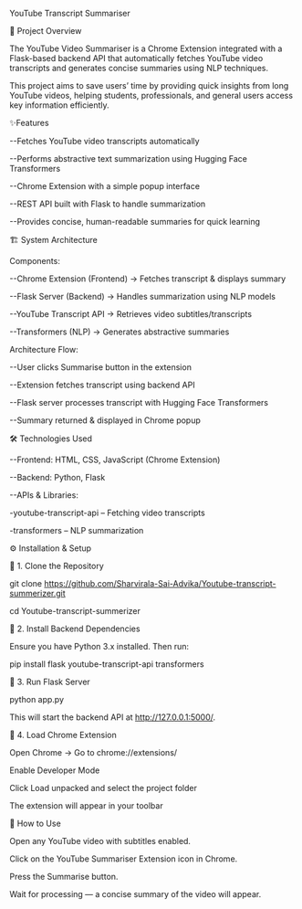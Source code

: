 YouTube Transcript Summariser

📖 Project Overview

The YouTube Video Summariser is a Chrome Extension integrated with a Flask-based backend API that automatically fetches YouTube video transcripts and generates concise summaries using NLP techniques.

This project aims to save users’ time by providing quick insights from long YouTube videos, helping students, professionals, and general users access key information efficiently.

✨Features

--Fetches YouTube video transcripts automatically

--Performs abstractive text summarization using Hugging Face Transformers

--Chrome Extension with a simple popup interface

--REST API built with Flask to handle summarization

--Provides concise, human-readable summaries for quick learning

🏗 System Architecture

Components:

--Chrome Extension (Frontend) → Fetches transcript & displays summary

--Flask Server (Backend) → Handles summarization using NLP models

--YouTube Transcript API → Retrieves video subtitles/transcripts

--Transformers (NLP) → Generates abstractive summaries

Architecture Flow:

--User clicks Summarise button in the extension

--Extension fetches transcript using backend API

--Flask server processes transcript with Hugging Face Transformers

--Summary returned & displayed in Chrome popup

🛠 Technologies Used

--Frontend: HTML, CSS, JavaScript (Chrome Extension)

--Backend: Python, Flask

--APIs & Libraries:

-youtube-transcript-api – Fetching video transcripts

-transformers – NLP summarization

⚙ Installation & Setup

🔹 1. Clone the Repository

git clone https://github.com/Sharvirala-Sai-Advika/Youtube-transcript-summerizer.git

cd Youtube-transcript-summerizer

🔹 2. Install Backend Dependencies

Ensure you have Python 3.x installed. Then run:

pip install flask youtube-transcript-api transformers

🔹 3. Run Flask Server

python app.py

This will start the backend API at http://127.0.0.1:5000/.

🔹 4. Load Chrome Extension

Open Chrome → Go to chrome://extensions/

Enable Developer Mode

Click Load unpacked and select the project folder

The extension will appear in your toolbar

🚀 How to Use

Open any YouTube video with subtitles enabled.

Click on the YouTube Summariser Extension icon in Chrome.

Press the Summarise button.

Wait for processing — a concise summary of the video will appear.





